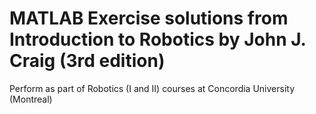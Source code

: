 # MATLAB Exercise solutions from Introduction to Robotics by John J. Craig (3rd edition)
Perform as part of Robotics (I and II) courses at Concordia University (Montreal)